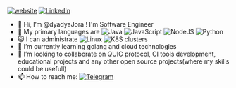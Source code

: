 [![website](https://img.shields.io/badge/jora.dev-blog-brightgreen?style=flat)](http://jora.dev)
[![LinkedIn](https://img.shields.io/badge/LinkedIn-profile-%230e76a8?style=flat&logo=linkedin)](https://www.linkedin.com/in/george-kindra/)


- 👋 Hi, I’m @dyadyaJora ! I'm Software Engineer 
- 👀 My primary languages are ![Java](https://img.shields.io/badge/Java-ED8B00?style=flat&logo=java&logoColor=white) ![JavaScript](https://img.shields.io/badge/JavaScript-323330?style=flat&logo=javascript&logoColor=F7DF1E) ![NodeJS](https://img.shields.io/badge/Node.js-43853D?style=flat&logo=node.js&logoColor=white) ![Python](https://img.shields.io/badge/Python-14354C?style=flat&logo=python&logoColor=white)
- 😺 I can administrate ![Linux](https://img.shields.io/badge/Linux-FCC624?style=flat&logo=linux&logoColor=black) ![K8S clusters](https://img.shields.io/badge/kubernetes-clusters-blue)
- 🌱 I’m currently learning golang and cloud technologies
- 💞️ I’m looking to collaborate on QUIC protocol, CI tools development, educational projects and any other open source projects(where my skills could be usefull)
- 📫 How to reach me: [![Telegram](https://img.shields.io/badge/Telegram-ping-%232CA5E0?style=flat&logo=telegram)](https://t.me/dyadyajora)

<!---
dyadyaJora/dyadyaJora is a ✨ special ✨ repository because its `README.md` (this file) appears on your GitHub profile.
You can click the Preview link to take a look at your changes.
--->
